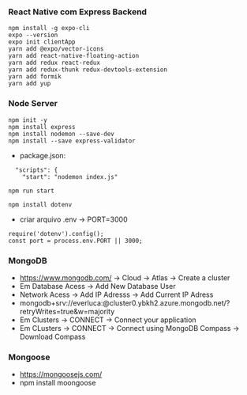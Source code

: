 ### React Native com Express Backend

```
npm install -g expo-cli
expo --version
expo init clientApp
yarn add @expo/vector-icons
yarn add react-native-floating-action
yarn add redux react-redux
yarn add redux-thunk redux-devtools-extension
yarn add formik
yarn add yup
```

### Node Server

```
npm init -y
npm install express
npm install nodemon --save-dev
npm install --save express-validator
```

- package.json:

```
  "scripts": {
    "start": "nodemon index.js"

npm run start
```

```
npm install dotenv
```

- criar arquivo .env -> PORT=3000

```
require('dotenv').config();
const port = process.env.PORT || 3000;
```

### MongoDB  
  
* https://www.mongodb.com/ -> Cloud -> Atlas -> Create a cluster  
* Em Database Acess -> Add New Database User  
* Network Acess -> Add IP Adresss -> Add Current IP Adress  
* mongodb+srv://everluca:<password>@cluster0.ybkh2.azure.mongodb.net/<dbname>?retryWrites=true&w=majority  
* Em Clusters -> CONNECT -> Connect your application  
* Em CLusters -> CONNECT -> Connect using MongoDB Compass -> Download Compass

### Mongoose  
  
* https://mongoosejs.com/  
* npm install moongoose  
